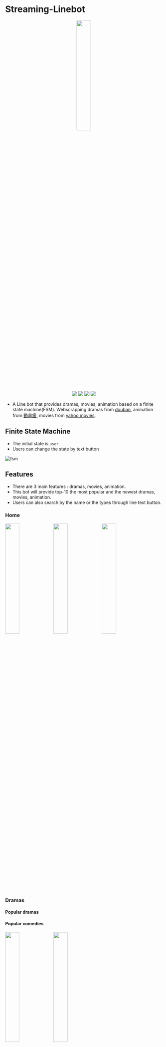 # Streaming-Linebot

<div align="center">

<img src="./img/main_drama.jpg" class="div" width="30%"  >


<p align=center>
    <a target="_blank" href="#" title="language count"><img src="https://img.shields.io/github/languages/count/davidzwei/Streaming-Linebot"></a>
    <a target="_blank" href="#" title="top language"><img src="https://img.shields.io/github/languages/top/davidzwei/Streaming-Linebot"></a>
    <a target="_blank" href="#" title="repo size"><img src="https://img.shields.io/github/repo-size/davidzwei/Streaming-Linebot"></a>
    <a target="_blank" href="http://makeapullrequest.com" title="PRs Welcome"><img src="https://img.shields.io/badge/PRs-welcome-brightgreen.svg"></a>
</p>

</div>

- A Line bot that provides dramas, movies, animation based on a finite state machine(FSM). Webscrapping dramas from [douban](https://www.douban.com/), animation from [動畫瘋](https://ani.gamer.com.tw/), movies from [yahoo movies](https://movies.yahoo.com.tw/).  

## Finite State Machine
- The initial state is `user`
- Users can change the state by text button

![fsm](./fsm.png)


## Features
- There are 3 main features : dramas, movies, animation.
- This bot will provide top-10 the most popular and the newest dramas, movies, animation.
- Users can also search by the name or the types through line text button.


### Home

<img src="./img/main_drama.jpg" class="div" width="30%">    <img src="./img/main_animation.jpg" class="div" width="30%">   <img src="./img/main_movie.jpg" class="div" width="30%">

### Dramas
#### Popular dramas 
#### Popular comedies
<img src="./img/drama_hot.jpg" class="div" width="30%"> <img src="./img/drama_comedy.jpg" class="div" width="30%">

#### Popular dramas from different countries
<img src="./img/drama1.jpg" class="div" width="30%"> <img src="./img/drama2.jpg" class="div" width="30%"> <br> 
<img src="./img/drama_korea.jpg" class="div" width="30%"> <img src="./img/drama_usa.jpg" class="div" width="30%"> <img src="./img/drama_china.jpg" class="div" width="30%">

### Movies
#### Hot taiwan movies
#### Hot American movies
#### New Moives this week
<img src="./img/movie_tw.jpg" class="div" width="30%">    <img src="./img/movie_usa.jpg" class="div" width="30%">   <img src="./img/movie_week.jpg" class="div" width="30%">

### Animation
#### Hot animation
#### New animation
#### Search animation
<img src="./img/animation_hot.jpg" class="div" width="30%"> <img src="./img/animation_new.jpg" class="div" width="30%"> <img src="./img/animation_search.jpg" class="div" width="30%">

## Setup
* Python 3.8

### Install Dependency
```
$ pip install -r requirements.txt
```

```
$ python3 app.py
```

* pygraphviz (For visualizing Finite State Machine)
    * [Setup pygraphviz on Ubuntu](http://www.jianshu.com/p/a3da7ecc5303)
	* [Note: macOS Install error](https://github.com/pygraphviz/pygraphviz/issues/100)


### Secret Data
Set `Channel_Access_Token`, `Channel_Secret`, `User_id`
`LINE_CHANNEL_SECRET` and `LINE_CHANNEL_ACCESS_TOKEN` **MUST** be set to proper values.
Otherwise, you might not be able to run your code.


## Reference
[Pipenv](https://medium.com/@chihsuan/pipenv-更簡單-更快速的-python-套件管理工具-135a47e504f4) ❤️ [@chihsuan](https://github.com/chihsuan)

[TOC-Project-2019](https://github.com/winonecheng/TOC-Project-2019) ❤️ [@winonecheng](https://github.com/winonecheng)

Flask Architecture ❤️ [@Sirius207](https://github.com/Sirius207)

[Line line-bot-sdk-python](https://github.com/line/line-bot-sdk-python/tree/master/examples/flask-echo)

[Slides](https://hackmd.io/@TTW/ToC-2019-Project#) and [FAQ](https://hackmd.io/s/B1Xw7E8kN)

[[Python+LINE Bot教學]提升使用者體驗的按鈕樣板訊息(Buttons template message)實用技巧](https://www.learncodewithmike.com/2020/07/line-bot-buttons-template-message.html)

